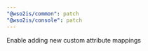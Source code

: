 ```yaml
---
"@wso2is/common": patch
"@wso2is/console": patch
---
```


Enable adding new custom attribute mappings
